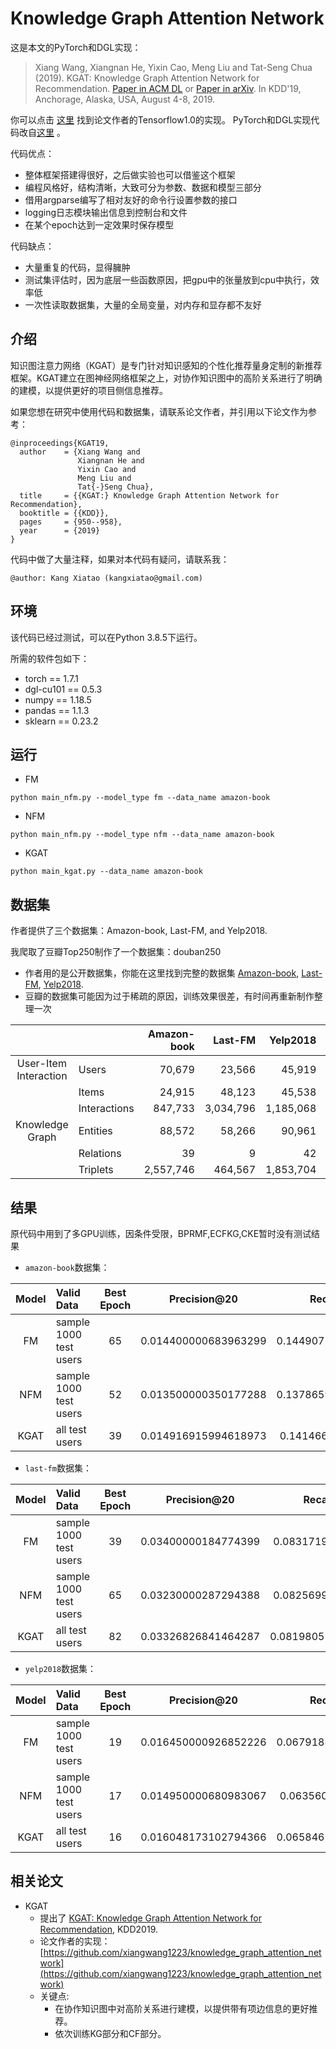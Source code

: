 # Knowledge Graph Attention Network

这是本文的PyTorch和DGL实现：
>Xiang Wang, Xiangnan He, Yixin Cao, Meng Liu and Tat-Seng Chua (2019). KGAT: Knowledge Graph Attention Network for Recommendation. [Paper in ACM DL](https://dl.acm.org/authorize.cfm?key=N688414) or [Paper in arXiv](https://arxiv.org/abs/1905.07854). In KDD'19, Anchorage, Alaska, USA, August 4-8, 2019.

你可以点击 [这里](https://github.com/xiangwang1223/knowledge_graph_attention_network) 找到论文作者的Tensorflow1.0的实现。
PyTorch和DGL实现代码改自[这里](https://github.com/LunaBlack/KGAT-pytorch) 。

代码优点：
 * 整体框架搭建得很好，之后做实验也可以借鉴这个框架
 * 编程风格好，结构清晰，大致可分为参数、数据和模型三部分
 * 借用argparse编写了相对友好的命令行设置参数的接口
 * logging日志模块输出信息到控制台和文件
 * 在某个epoch达到一定效果时保存模型
 
代码缺点：
 * 大量重复的代码，显得臃肿
 * 测试集评估时，因为底层一些函数原因，把gpu中的张量放到cpu中执行，效率低
 * 一次性读取数据集，大量的全局变量，对内存和显存都不友好

## 介绍

知识图注意力网络（KGAT）是专门针对知识感知的个性化推荐量身定制的新推荐框架。KGAT建立在图神经网络框架之上，对协作知识图中的高阶关系进行了明确的建模，以提供更好的项目侧信息推荐。

如果您想在研究中使用代码和数据集，请联系论文作者，并引用以下论文作为参考：
```
@inproceedings{KGAT19,
  author    = {Xiang Wang and
               Xiangnan He and
               Yixin Cao and
               Meng Liu and
               Tat{-}Seng Chua},
  title     = {{KGAT:} Knowledge Graph Attention Network for Recommendation},
  booktitle = {{KDD}},
  pages     = {950--958},
  year      = {2019}
}
```
代码中做了大量注释，如果对本代码有疑问，请联系我：
```
@author: Kang Xiatao (kangxiatao@gmail.com)
```

## 环境

该代码已经过测试，可以在Python 3.8.5下运行。

所需的软件包如下：
* torch == 1.7.1
* dgl-cu101 == 0.5.3
* numpy == 1.18.5
* pandas == 1.1.3
* sklearn == 0.23.2

## 运行

* FM
```
python main_nfm.py --model_type fm --data_name amazon-book
```
* NFM
```
python main_nfm.py --model_type nfm --data_name amazon-book
```
* KGAT
```
python main_kgat.py --data_name amazon-book
```
## 数据集

作者提供了三个数据集：Amazon-book, Last-FM, and Yelp2018.

我爬取了豆瓣Top250制作了一个数据集：douban250

* 作者用的是公开数据集，你能在这里找到完整的数据集 [Amazon-book](http://jmcauley.ucsd.edu/data/amazon), [Last-FM](http://www.cp.jku.at/datasets/LFM-1b/), [Yelp2018](https://www.yelp.com/dataset/challenge).
* 豆瓣的数据集可能因为过于稀疏的原因，训练效果很差，有时间再重新制作整理一次

| | | Amazon-book | Last-FM | Yelp2018 | douban250 |
|:---:|:---|---:|---:|---:|---:|
|User-Item Interaction| Users | 70,679 | 23,566 | 45,919| 4,422 |
| | Items | 24,915 | 48,123 | 45,538| 250 |
| | Interactions | 847,733 | 3,034,796 | 1,185,068| 55000 |
|Knowledge Graph | Entities | 88,572 | 58,266 | 90,961| None |
| | Relations | 39 | 9 | 42 | None |
| | Triplets | 2,557,746 | 464,567 | 1,853,704| None |


## 结果

原代码中用到了多GPU训练，因条件受限，BPRMF,ECFKG,CKE暂时没有测试结果

* `amazon-book`数据集：

| Model | Valid Data             | Best Epoch | Precision@20         | Recall@20           | NDCG@20             |
| :---: | :---                   | :---:      | :---:                | :---:               | :---:               |
| FM    | sample 1000 test users | 65         | 0.014400000683963299 | 0.14490722119808197 | 0.07222465868746986 |
| NFM   | sample 1000 test users | 52         | 0.013500000350177288 | 0.13786590099334717 | 0.07123670123284831 |
| KGAT  | all test users         | 39         | 0.014916915994618973 | 0.1414667212776353  | 0.07478134080605618 |

* `last-fm`数据集：

| Model | Valid Data             | Best Epoch | Precision@20         | Recall@20           | NDCG@20             |
| :---: | :---                   | :---:      | :---:                | :---:               | :---:               |
| FM    | sample 1000 test users | 39         | 0.03400000184774399  | 0.0831719189882278  | 0.06556513877651045 |
| NFM   | sample 1000 test users | 65         | 0.03230000287294388  | 0.0825699120759964  | 0.06412929073269483 |
| KGAT  | all test users         | 82         | 0.03326826841464287  | 0.08198051536362484 | 0.07016461076103524 |

* `yelp2018`数据集：

| Model | Valid Data             | Best Epoch | Precision@20         | Recall@20           | NDCG@20             |
| :---: | :---                   | :---:      | :---:                | :---:               | :---:               |
| FM    | sample 1000 test users | 19         | 0.016450000926852226 | 0.06791889667510986 | 0.04011075919416859 |
| NFM   | sample 1000 test users | 17         | 0.014950000680983067 | 0.0635601356625557  | 0.03876655643191971 |
| KGAT  | all test users         | 16         | 0.016048173102794366 | 0.06584655151793856 | 0.04193551918102937 |

## 相关论文

* KGAT
    * 提出了 [KGAT: Knowledge Graph Attention Network for Recommendation](https://arxiv.org/abs/1905.07854), KDD2019.
    * 论文作者的实现：[https://github.com/xiangwang1223/knowledge_graph_attention_network](https://github.com/xiangwang1223/knowledge_graph_attention_network)
    * 关键点:
        * 在协作知识图中对高阶关系进行建模，以提供带有项边信息的更好推荐。
        * 依次训练KG部分和CF部分。
        


